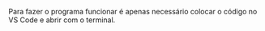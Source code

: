 Para fazer o programa funcionar é apenas necessário colocar o código no VS Code e abrir com o terminal.